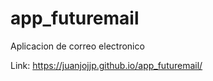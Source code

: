 # app_futuremail
Aplicacion de correo electronico

Link: https://juanjojjp.github.io/app_futuremail/ 
